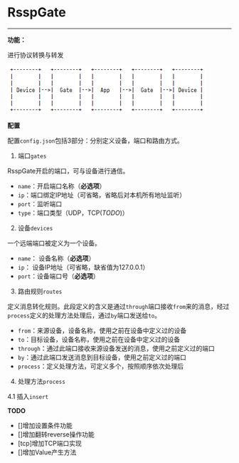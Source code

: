 ﻿# RsspGate
---------------------------------------------
**功能：**

进行协议转换与转发

![AltText](./documents/flowchart.png)

**配置**

配置`config.json`包括3部分：分别定义设备，端口和路由方式。

1. 端口`gates`

RsspGate开启的端口，可与设备进行通信。
* `name`：开启端口名称（**必选项**）
* `ip`：端口绑定IP地址（可省略，省略后对本机所有地址监听）
* `port`：监听端口
* `type`：端口类型（UDP，TCP(*TODO*)）

2. 设备`devices`

一个远端端口被定义为一个设备。
* `name`： 设备名称（**必选项**）
* `ip`： 设备IP地址（可省略，缺省值为127.0.0.1）
* `port`：设备端口号（**必选项**）

3. 路由规则`routes`

定义消息转化规则。此段定义的含义是通过`through`端口接收`from`来的消息，经过`process`定义的处理方法处理后，通过`by`端口发送给`to`。
* `from`：来源设备，设备名称，使用之前在设备中定义过的设备
* `to`：目标设备，设备名称，使用之前在设备中定义过的设备
* `through`：通过此端口接收来源设备发送的消息，使用之前定义过的端口
* `by`：通过此端口发送消息到目标设备，使用之前定义过的端口
* `process`：定义处理方法，可定义多个，按照顺序依次处理后

4. 处理方法`process`

4.1 插入`insert`




**TODO**
* []增加设置条件功能
* []增加翻转reverse操作功能
* [tcp]增加TCP端口实现
* []增加Value产生方法
